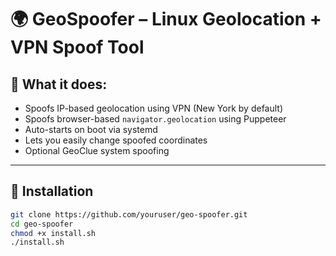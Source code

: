 # 🌍 GeoSpoofer – Linux Geolocation + VPN Spoof Tool

## 🎯 What it does:

- Spoofs IP-based geolocation using VPN (New York by default)
- Spoofs browser-based `navigator.geolocation` using Puppeteer
- Auto-starts on boot via systemd
- Lets you easily change spoofed coordinates
- Optional GeoClue system spoofing

---

## 🔧 Installation

```bash
git clone https://github.com/youruser/geo-spoofer.git
cd geo-spoofer
chmod +x install.sh
./install.sh
```
